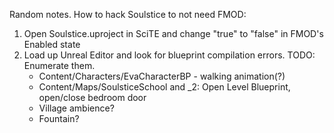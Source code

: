 Random notes. How to hack Soulstice to not need FMOD:

1. Open Soulstice.uproject in SciTE and change "true" to "false" in FMOD's Enabled state
2. Load up Unreal Editor and look for blueprint compilation errors. TODO: Enumerate them.
   - Content/Characters/EvaCharacterBP - walking animation(?)
   - Content/Maps/SoulsticeSchool and _2: Open Level Blueprint, open/close bedroom door
   - Village ambience?
   - Fountain?
